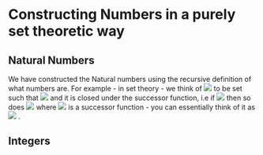 # Constructing Numbers in a purely set theoretic way

## Natural Numbers

We have constructed the Natural numbers using the recursive definition of what numbers are. For example - in set theory - we think of <img src="https://render.githubusercontent.com/render/math?math=\mathbb{N}"> to be set such that <img src="https://render.githubusercontent.com/render/math?math=0\=\{\}\=\emptyset \in \mathbb{N}"> and it is closed under the successor function, i.e if <img src="https://render.githubusercontent.com/render/math?math=n \in \mathbb{N}"> then so does <img src="https://render.githubusercontent.com/render/math?math=S(n) \in \mathbb{N}"> where <img src="https://render.githubusercontent.com/render/math?math=S"> is a successor function - you can essentially think of it as <img src="https://render.githubusercontent.com/render/math?math=n\+1 \in \mathbb{N}"> . 

## Integers
